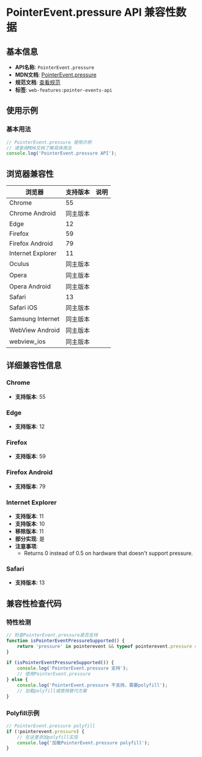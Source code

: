 # PointerEvent.pressure API 兼容性数据

## 基本信息

- **API名称**: `PointerEvent.pressure`
- **MDN文档**: [PointerEvent.pressure](https://developer.mozilla.org/docs/Web/API/PointerEvent/pressure)
- **规范文档**: [查看规范](https://w3c.github.io/pointerevents/#dom-pointerevent-pressure)
- **标签**: `web-features:pointer-events-api`

## 使用示例

### 基本用法

```javascript
// PointerEvent.pressure 使用示例
// 请查阅MDN文档了解具体用法
console.log('PointerEvent.pressure API');
```

## 浏览器兼容性

| 浏览器 | 支持版本 | 说明 |
|--------|----------|------|
| Chrome | 55 |  |
| Chrome Android | 同主版本 |  |
| Edge | 12 |  |
| Firefox | 59 |  |
| Firefox Android | 79 |  |
| Internet Explorer | 11 |  |
| Oculus | 同主版本 |  |
| Opera | 同主版本 |  |
| Opera Android | 同主版本 |  |
| Safari | 13 |  |
| Safari iOS | 同主版本 |  |
| Samsung Internet | 同主版本 |  |
| WebView Android | 同主版本 |  |
| webview_ios | 同主版本 |  |

## 详细兼容性信息

### Chrome

- **支持版本**: 55

### Edge

- **支持版本**: 12

### Firefox

- **支持版本**: 59

### Firefox Android

- **支持版本**: 79

### Internet Explorer

- **支持版本**: 11
- **支持版本**: 10
- **移除版本**: 11
- **部分实现**: 是
- **注意事项**:
  - Returns 0 instead of 0.5 on hardware that doesn't support pressure.

### Safari

- **支持版本**: 13

## 兼容性检查代码

### 特性检测

```javascript
// 检查PointerEvent.pressure是否支持
function isPointerEventPressureSupported() {
    return 'pressure' in pointerevent && typeof pointerevent.pressure === 'function';
}

if (isPointerEventPressureSupported()) {
    console.log('PointerEvent.pressure 支持');
    // 使用PointerEvent.pressure
} else {
    console.log('PointerEvent.pressure 不支持，需要polyfill');
    // 加载polyfill或使用替代方案
}
```

### Polyfill示例

```javascript
// PointerEvent.pressure polyfill
if (!pointerevent.pressure) {
    // 在这里添加polyfill实现
    console.log('加载PointerEvent.pressure polyfill');
}
```

